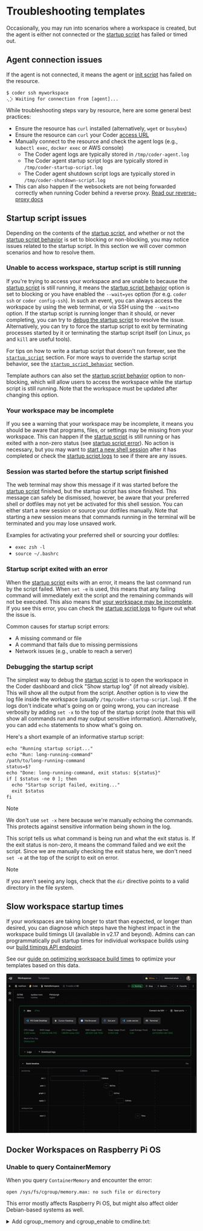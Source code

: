 # Troubleshooting templates

Occasionally, you may run into scenarios where a workspace is created, but the
agent is either not connected or the
[startup script](https://registry.terraform.io/providers/coder/coder/latest/docs/resources/agent#startup_script-1)
has failed or timed out.

## Agent connection issues

If the agent is not connected, it means the agent or
[init script](https://github.com/coder/coder/tree/main/provisionersdk/scripts)
has failed on the resource.

```console
$ coder ssh myworkspace
⢄⡱ Waiting for connection from [agent]...
```

While troubleshooting steps vary by resource, here are some general best
practices:

- Ensure the resource has `curl` installed (alternatively, `wget` or `busybox`)
- Ensure the resource can `curl` your Coder
  [access URL](../../admin/setup/index.md#access-url)
- Manually connect to the resource and check the agent logs (e.g.,
  `kubectl exec`, `docker exec` or AWS console)
  - The Coder agent logs are typically stored in `/tmp/coder-agent.log`
  - The Coder agent startup script logs are typically stored in
    `/tmp/coder-startup-script.log`
  - The Coder agent shutdown script logs are typically stored in
    `/tmp/coder-shutdown-script.log`
- This can also happen if the websockets are not being forwarded correctly when
  running Coder behind a reverse proxy.
  [Read our reverse-proxy docs](../../admin/setup/index.md#tls--reverse-proxy)

## Startup script issues

Depending on the contents of the
[startup script](https://registry.terraform.io/providers/coder/coder/latest/docs/resources/agent#startup_script-1),
and whether or not the
[startup script behavior](https://registry.terraform.io/providers/coder/coder/latest/docs/resources/agent#startup_script_behavior-1)
is set to blocking or non-blocking, you may notice issues related to the startup
script. In this section we will cover common scenarios and how to resolve them.

### Unable to access workspace, startup script is still running

If you're trying to access your workspace and are unable to because the
[startup script](https://registry.terraform.io/providers/coder/coder/latest/docs/resources/agent#startup_script-1)
is still running, it means the
[startup script behavior](https://registry.terraform.io/providers/coder/coder/latest/docs/resources/agent#startup_script_behavior-1)
option is set to blocking or you have enabled the `--wait=yes` option (for e.g.
`coder ssh` or `coder config-ssh`). In such an event, you can always access the
workspace by using the web terminal, or via SSH using the `--wait=no` option. If
the startup script is running longer than it should, or never completing, you
can try to [debug the startup script](#debugging-the-startup-script) to resolve
the issue. Alternatively, you can try to force the startup script to exit by
terminating processes started by it or terminating the startup script itself (on
Linux, `ps` and `kill` are useful tools).

For tips on how to write a startup script that doesn't run forever, see the
[`startup_script`](https://registry.terraform.io/providers/coder/coder/latest/docs/resources/agent#startup_script-1)
section. For more ways to override the startup script behavior, see the
[`startup_script_behavior`](https://registry.terraform.io/providers/coder/coder/latest/docs/resources/agent#startup_script_behavior-1)
section.

Template authors can also set the
[startup script behavior](https://registry.terraform.io/providers/coder/coder/latest/docs/resources/agent#startup_script_behavior-1)
option to non-blocking, which will allow users to access the workspace while the
startup script is still running. Note that the workspace must be updated after
changing this option.

### Your workspace may be incomplete

If you see a warning that your workspace may be incomplete, it means you should
be aware that programs, files, or settings may be missing from your workspace.
This can happen if the
[startup script](https://registry.terraform.io/providers/coder/coder/latest/docs/resources/agent#startup_script-1)
is still running or has exited with a non-zero status (see
[startup script error](#startup-script-exited-with-an-error)). No action is
necessary, but you may want to
[start a new shell session](#session-was-started-before-the-startup-script-finished)
after it has completed or check the
[startup script logs](#debugging-the-startup-script) to see if there are any
issues.

### Session was started before the startup script finished

The web terminal may show this message if it was started before the
[startup script](https://registry.terraform.io/providers/coder/coder/latest/docs/resources/agent#startup_script-1)
finished, but the startup script has since finished. This message can safely be
dismissed, however, be aware that your preferred shell or dotfiles may not yet
be activated for this shell session. You can either start a new session or
source your dotfiles manually. Note that starting a new session means that
commands running in the terminal will be terminated and you may lose unsaved
work.

Examples for activating your preferred shell or sourcing your dotfiles:

- `exec zsh -l`
- `source ~/.bashrc`

### Startup script exited with an error

When the
[startup script](https://registry.terraform.io/providers/coder/coder/latest/docs/resources/agent#startup_script-1)
exits with an error, it means the last command run by the script failed. When
`set -e` is used, this means that any failing command will immediately exit the
script and the remaining commands will not be executed. This also means that
[your workspace may be incomplete](#your-workspace-may-be-incomplete). If you
see this error, you can check the
[startup script logs](#debugging-the-startup-script) to figure out what the
issue is.

Common causes for startup script errors:

- A missing command or file
- A command that fails due to missing permissions
- Network issues (e.g., unable to reach a server)

### Debugging the startup script

The simplest way to debug the
[startup script](https://registry.terraform.io/providers/coder/coder/latest/docs/resources/agent#startup_script-1)
is to open the workspace in the Coder dashboard and click "Show startup log" (if
not already visible). This will show all the output from the script. Another
option is to view the log file inside the workspace (usually
`/tmp/coder-startup-script.log`). If the logs don't indicate what's going on or
going wrong, you can increase verbosity by adding `set -x` to the top of the
startup script (note that this will show all commands run and may output
sensitive information). Alternatively, you can add `echo` statements to show
what's going on.

Here's a short example of an informative startup script:

```shell
echo "Running startup script..."
echo "Run: long-running-command"
/path/to/long-running-command
status=$?
echo "Done: long-running-command, exit status: ${status}"
if [ $status -ne 0 ]; then
  echo "Startup script failed, exiting..."
  exit $status
fi
```

> [!NOTE]
> We don't use `set -x` here because we're manually echoing the
> commands. This protects against sensitive information being shown in the log.

This script tells us what command is being run and what the exit status is. If
the exit status is non-zero, it means the command failed and we exit the script.
Since we are manually checking the exit status here, we don't need `set -e` at
the top of the script to exit on error.

> [!NOTE]
> If you aren't seeing any logs, check that the `dir` directive points
> to a valid directory in the file system.

## Slow workspace startup times

If your workspaces are taking longer to start than expected, or longer than
desired, you can diagnose which steps have the highest impact in the workspace
build timings UI (available in v2.17 and beyond). Admins can can
programmatically pull startup times for individual workspace builds using our
[build timings API endpoint](../../reference/api/builds.md#get-workspace-build-timings-by-id).

See our
[guide on optimizing workspace build times](../../tutorials/best-practices/speed-up-templates.md)
to optimize your templates based on this data.

![Workspace build timings UI](../../images/admin/templates/troubleshooting/workspace-build-timings-ui.png)

## Docker Workspaces on Raspberry Pi OS

### Unable to query ContainerMemory

When you query `ContainerMemory` and encounter the error:

```shell
open /sys/fs/cgroup/memory.max: no such file or directory
```

This error mostly affects Raspberry Pi OS, but might also affect older Debian-based systems as well.

<details><summary>Add cgroup_memory and cgroup_enable to cmdline.txt:</summary>

1. Confirm the list of existing cgroup controllers doesn't include `memory`:

   ```console
   $ cat /sys/fs/cgroup/cgroup.controllers
   cpuset cpu io pids

   $ cat /sys/fs/cgroup/cgroup.subtree_control
   cpuset cpu io pids
   ```

1. Add cgroup entries to `cmdline.txt` in `/boot/firmware` (or `/boot/` on older Pi OS releases):

   ```text
   cgroup_memory=1 cgroup_enable=memory
   ```

   You can use `sed` to add it to the file for you:

   ```bash
   sudo sed -i '$s/$/ cgroup_memory=1 cgroup_enable=memory/' /boot/firmware/cmdline.txt
   ```

1. Reboot:

   ```bash
   sudo reboot
   ```

1. Confirm that the list of cgroup controllers now includes `memory`:

   ```console
   $ cat /sys/fs/cgroup/cgroup.controllers
   cpuset cpu io memory pids

   $ cat /sys/fs/cgroup/cgroup.subtree_control
   cpuset cpu io memory pids
   ```

Read more about cgroup controllers in [The Linux Kernel](https://docs.kernel.org/admin-guide/cgroup-v2.html#controlling-controllers) documentation.

</details>
